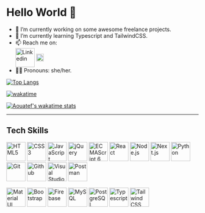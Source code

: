 # Hello World 👋

- 🔭 I’m currently working on some awesome freelance projects.
- 🌱 I’m currently learning Typescript and TailwindCSS.
- 📫 Reach me on: <br/>
<a href="https://www.linkedin.com/in/aouatef-djeghri/" title="Linkedin"><img align="center" src="https://github.com/get-icon/geticon/raw/master/icons/linkedin.svg" alt="Linkedin" height="50" width="50"></a>
 <a href="mailto:aouatefdjeghri5@gmail.com" title="Gmail"><img align="center" src="https://github.com/get-icon/geticon/raw/master/icons/google-gmail.svg" alt="Gmail" height="20" width="20"></a>
- 👩‍🦱 Pronouns: she/her.


<!-- Top Languages Card -->
[![Top Langs](https://github-readme-stats.vercel.app/api/top-langs/?username=Aouatef-Djeghri&layout=compact)](https://github.com/anuraghazra/github-readme-stats)

<!-- Wakatime Week Stats -->
[![wakatime](https://wakatime.com/badge/user/79b2acec-b659-46f7-bf0a-34190f1dbdd1.svg?style=for-the-badge)](https://wakatime.com/@79b2acec-b659-46f7-bf0a-34190f1dbdd1)

[![Aouatef's wakatime stats](https://github-readme-stats.vercel.app/api/wakatime?username=AouatefCodes)](https://github.com/anuraghazra/github-readme-stats)

--------------------------------------

<h2 align="left">Tech Skills</h2>
<a href="https://www.w3.org/TR/html5/" title="HTML5"><img src="https://github.com/get-icon/geticon/raw/master/icons/html-5.svg" alt="HTML5" height="50" width="50"></a>
<a href="https://www.w3.org/TR/CSS/" title="CSS3"><img src="https://github.com/get-icon/geticon/raw/master/icons/css-3.svg" alt="CSS3" height="50" width="50"></a>
<a href="https://developer.mozilla.org/en-US/docs/Web/JavaScript" title="JavaScript"><img src="https://github.com/get-icon/geticon/raw/master/icons/javascript.svg" alt="JavaScript" height="50" width="50"></a>
<a href="https://jquery.com/" title="jQuery"><img src="https://github.com/get-icon/geticon/raw/master/icons/jquery-icon.svg" alt="jQuery" height="50" width="50"></a>
<a href="https://tc39.es/ecma262/" title="ECMAScript 6"><img src="https://github.com/get-icon/geticon/raw/master/icons/es6.svg" alt="ECMAScript 6" height="50" width="50"></a>
<a href="https://reactjs.org/" title="React"><img src="https://github.com/get-icon/geticon/raw/master/icons/react.svg" alt="React" height="50" width="50"></a>
<a href="https://nodejs.org/" title="Node.js"><img src="https://github.com/get-icon/geticon/raw/master/icons/nodejs-icon.svg" alt="Node.js" height="50" width="50"></a>
<a href="https://nextjs.org/" title="Next.js"><img src="https://github.com/get-icon/geticon/raw/master/icons/nextjs-icon.svg" alt="Next.js" height="50" width="50"></a>
<a href="https://www.python.org/" title="Python"><img src="https://github.com/get-icon/geticon/raw/master/icons/python.svg" alt="Python" height="50" width="50"></a>
<a href="https://git-scm.com/" title="Git"><img src="https://github.com/get-icon/geticon/raw/master/icons/git-icon.svg" alt="Git" height="50" width="50"></a>
<a href="https://github.com/" title="Github"><img src="https://github.com/get-icon/geticon/raw/master/icons/github-icon.svg" alt="Github" height="50" width="50"></a>
<a href="https://code.visualstudio.com/" title="Visual Studio Code"><img src="https://github.com/get-icon/geticon/raw/master/icons/visual-studio-code.svg" alt="Visual Studio Code" height="50" width="50"></a>
<a href="https://www.postman.com/" title="Postman"><img src="https://github.com/get-icon/geticon/raw/master/icons/postman.svg" alt="Postman" height="50" width="50"></a>

<a href="https://material-ui.com/" title="Material UI"><img src="https://github.com/get-icon/geticon/raw/master/icons/material-ui.svg" alt="Material UI" height="50" width="50"></a>
<a href="https://getbootstrap.com/" title="Bootstrap"><img src="https://github.com/get-icon/geticon/raw/master/icons/bootstrap.svg" alt="Bootstrap" height="50" width="50"></a>
<a href="https://www.firebase.com/" title="Firebase"><img src="https://github.com/get-icon/geticon/raw/master/icons/firebase.svg" alt="Firebase" height="50" width="50"></a>
<a href="https://dev.mysql.com/" title="MySQL"><img src="https://github.com/get-icon/geticon/raw/master/icons/mysql.svg" alt="MySQL" height="50" width="50"></a>
<a href="https://www.postgresql.org/" title="PostgreSQL"><img src="https://github.com/get-icon/geticon/raw/master/icons/postgresql.svg" alt="PostgreSQL" height="50" width="50"></a>
<a href="https://www.typescriptlang.org/" title="Typescript"><img  src="https://github.com/get-icon/geticon/raw/master/icons/typescript-icon.svg" alt="Typescript" height="50" width="50"></a>
<a href="https://tailwindcss.com/" title="Tailwind CSS"><img src="https://github.com/get-icon/geticon/raw/master/icons/tailwindcss-icon.svg" alt="Tailwind CSS" height="50" width="50"></a>
